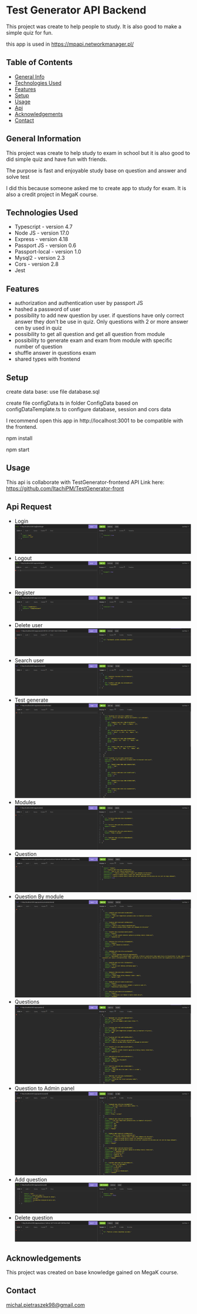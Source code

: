 # Test Generator API Backend
This project was create to help people to study. It is also good to make a simple quiz for fun.

this app is used in https://mpapi.networkmanager.pl/

## Table of Contents
* [General Info](#general-information)
* [Technologies Used](#technologies-used)
* [Features](#features)
* [Setup](#setup)
* [Usage](#usage)
* [Api](#api-request)
* [Acknowledgements](#acknowledgements)
* [Contact](#contact)


## General Information
This project was create to help study to exam in school but it is also good to did simple quiz and have fun with friends.

The purpose is fast and enjoyable study base on question and answer and solve test

I did this because someone asked me to create app to study for exam.
It is also a credit project in MegaK course.


## Technologies Used
- Typescript - version 4.7
- Node JS - version 17.0
- Express - version 4.18
- Passport JS - version 0.6
- Passport-local - version 1.0
- Mysql2 - version 2.3
- Cors - version 2.8
- Jest


## Features
- authorization and authentication user by passport JS
- hashed a password of user
- possibility to add new question by user. if questions have only correct answer they don't be use in quiz. Only questions with 2 or more answer cen by used in quiz
- possibility to get all question and get all question from module
- possibility to generate exam and exam from module with specific number of question
- shuffle answer in questions exam
- shared types with frontend


## Setup
create data base:
use file database.sql

create file configData.ts in folder ConfigData based on configDataTemplate.ts to configure database, session and cors data

I recommend open this app in http://localhost:3001 to be compatible with the frontend.

npm install

npm start


## Usage
This api is collaborate with TestGenerator-frontend API Link here:
https://github.com/ItachiPM/TestGenerator-front

## Api Request 

- Login
![tekst alternatywny](images/login.PNG)
- Logout
  ![tekst alternatywny](images/logout.PNG)
- Register
  ![tekst alternatywny](images/register.PNG)
- Delete user
  ![tekst alternatywny](images/delete-user.PNG)
- Search user
  ![tekst alternatywny](images/search-users.PNG)
- Test generate
  ![tekst alternatywny](images/generate-test.PNG)
- Modules
  ![tekst alternatywny](images/modules.PNG)
- Question
  ![tekst alternatywny](images/one-question.PNG)
- Question By module
  ![tekst alternatywny](images/question-by-module.PNG)
- Questions
  ![tekst alternatywny](images/questions.PNG)
- Question to Admin panel
  ![tekst alternatywny](images/question-to-preview-for-admin.PNG)
- Add question
  ![tekst alternatywny](images/add-question.PNG)
- Delete question
  ![tekst alternatywny](images/delete-question.PNG)

## Acknowledgements
This project was created on base knowledge gained on MegaK course.


## Contact
michal.pietraszek98@gmail.com
